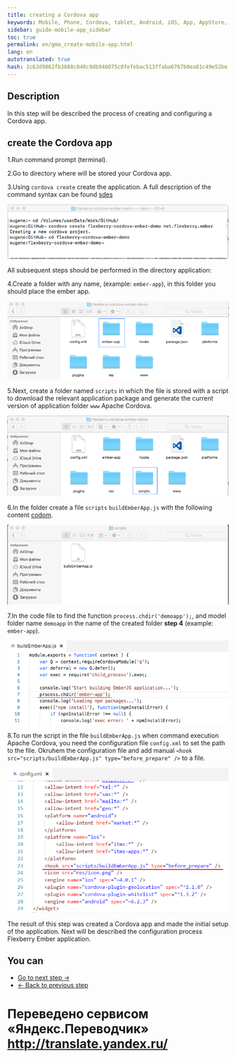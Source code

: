 ```yaml
--- 
title: creating a Cordova app 
keywords: Mobile, Phone, Cordova, tablet, Android, iOS, App, AppStore, play market 
sidebar: guide-mobile-app_sidebar 
toc: true 
permalink: en/gma_create-mobile-app.html 
lang: en 
autotranslated: true 
hash: 1c63d9862fb3688c040c9db946075c0fefebac513ffaba6767b0ea01c49e52be 
--- 
```


## Description 

In this step will be described the process of creating and configuring a Cordova app. 

## create the Cordova app 

1.Run command prompt (terminal). 

2.Go to directory where will be stored your Cordova app. 

3.Using `cordova create` create the application. A full description of the command syntax can be found [sdes](https://cordova.apache.org/docs/en/latest/reference/cordova-cli/index.html#cordova-create-command) 

![](/images/pages/guides/mobile-app/terminal.png) 

All subsequent steps should be performed in the directory application: 

4.Create a folder with any name, (example: `ember-app`), in this folder you should place the ember app. 

![](/images/pages/guides/mobile-app/create-finder-ember-app.png) 

5.Next, create a folder named `scripts` in which the file is stored with a script to download the relevant application package and generate the current version of application folder `www` Apache Cordova. 

![](/images/pages/guides/mobile-app/create-finder-scripts.png) 

6.In the folder create a file `scripts` `buildEmberApp.js` with the following content [codom](https://github.com/Flexberry/flexberry-cordova-ember-demo/blob/master/scripts/buildEmberApp.js). 

![](/images/pages/guides/mobile-app/create-file-buildEmberApp.png) 

7.In the code file to find the function `process.chdir('demoapp');`, and model folder name `demoapp` in the name of the created folder **step 4** (example: `ember-app`). 

![](/images/pages/guides/mobile-app/update-name-app-code.png) 

8.To run the script in the file `buildEmberApp.js` when command execution Apache Cordova, you need the configuration file `config.xml` to set the path to the file. Okruhem the configuration file and add manual `<hook src="scripts/buildEmberApp.js" type="before_prepare" />` to a file. 

![](/images/pages/guides/mobile-app/add-hook-config-cordova.PNG) 

The result of this step was created a Cordova app and made the initial setup of the application. Next will be described the configuration process Flexberry Ember application. 

## You can 

* [Go to next step ->](gma_setting_ember-mobile-app.html) 
* [<- Back to previous step](gma_po-mobile-app) 



 # Переведено сервисом «Яндекс.Переводчик» http://translate.yandex.ru/